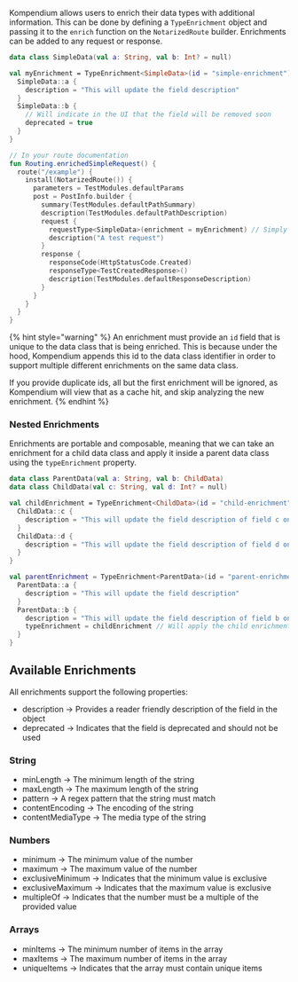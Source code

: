 Kompendium allows users to enrich their data types with additional information. This can be done by defining a
`TypeEnrichment` object and passing it to the `enrich` function on the `NotarizedRoute` builder. Enrichments
can be added to any request or response.

```kotlin
data class SimpleData(val a: String, val b: Int? = null)

val myEnrichment = TypeEnrichment<SimpleData>(id = "simple-enrichment") {
  SimpleData::a {
    description = "This will update the field description"
  }
  SimpleData::b {
    // Will indicate in the UI that the field will be removed soon
    deprecated = true
  }
}

// In your route documentation
fun Routing.enrichedSimpleRequest() {
  route("/example") {
    install(NotarizedRoute()) {
      parameters = TestModules.defaultParams
      post = PostInfo.builder {
        summary(TestModules.defaultPathSummary)
        description(TestModules.defaultPathDescription)
        request {
          requestType<SimpleData>(enrichment = myEnrichment) // Simply attach the enrichment to the request
          description("A test request")
        }
        response {
          responseCode(HttpStatusCode.Created)
          responseType<TestCreatedResponse>()
          description(TestModules.defaultResponseDescription)
        }
      }
    }
  }
}
```

{% hint style="warning" %}
An enrichment must provide an `id` field that is unique to the data class that is being enriched. This is because
under the hood, Kompendium appends this id to the data class identifier in order to support multiple different
enrichments
on the same data class.

If you provide duplicate ids, all but the first enrichment will be ignored, as Kompendium will view that as a cache hit,
and skip analyzing the new enrichment.
{% endhint %}

### Nested Enrichments

Enrichments are portable and composable, meaning that we can take an enrichment for a child data class
and apply it inside a parent data class using the `typeEnrichment` property.

```kotlin
data class ParentData(val a: String, val b: ChildData)
data class ChildData(val c: String, val d: Int? = null)

val childEnrichment = TypeEnrichment<ChildData>(id = "child-enrichment") {
  ChildData::c {
    description = "This will update the field description of field c on child data"
  }
  ChildData::d {
    description = "This will update the field description of field d on child data"
  }
}

val parentEnrichment = TypeEnrichment<ParentData>(id = "parent-enrichment") {
  ParentData::a {
    description = "This will update the field description"
  }
  ParentData::b {
    description = "This will update the field description of field b on parent data"
    typeEnrichment = childEnrichment // Will apply the child enrichment to the internals of field b
  }
}
```

## Available Enrichments

All enrichments support the following properties:

- description -> Provides a reader friendly description of the field in the object
- deprecated -> Indicates that the field is deprecated and should not be used

### String

- minLength -> The minimum length of the string
- maxLength -> The maximum length of the string
- pattern -> A regex pattern that the string must match
- contentEncoding -> The encoding of the string
- contentMediaType -> The media type of the string

### Numbers

- minimum -> The minimum value of the number
- maximum -> The maximum value of the number
- exclusiveMinimum -> Indicates that the minimum value is exclusive
- exclusiveMaximum -> Indicates that the maximum value is exclusive
- multipleOf -> Indicates that the number must be a multiple of the provided value

### Arrays

- minItems -> The minimum number of items in the array
- maxItems -> The maximum number of items in the array
- uniqueItems -> Indicates that the array must contain unique items
